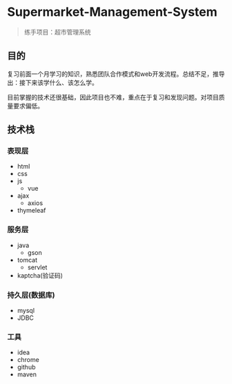 # Supermarket-Management-System
> 练手项目：超市管理系统

## 目的
复习前面一个月学习的知识，熟悉团队合作模式和web开发流程。总结不足，推导出：接下来该学什么、该怎么学。



目前掌握的技术还很基础，因此项目也不难，重点在于复习和发现问题。对项目质量要求偏低。

## 技术栈
### 表现层
- html
- css
- js
  - vue
- ajax
  - axios
- thymeleaf
### 服务层
- java
  - gson
- tomcat
  - servlet
- kaptcha(验证码)
### 持久层(数据库)
- mysql
- JDBC
### 工具
- idea
- chrome
- github
- maven
